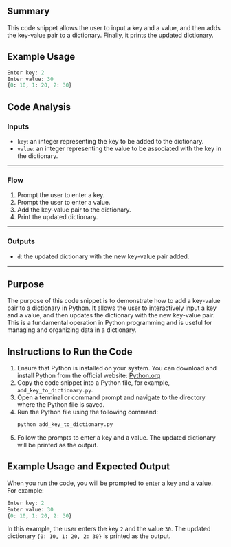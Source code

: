 ## Summary
This code snippet allows the user to input a key and a value, and then adds the key-value pair to a dictionary. Finally, it prints the updated dictionary.

## Example Usage
```python
Enter key: 2
Enter value: 30
{0: 10, 1: 20, 2: 30}
```

## Code Analysis
### Inputs
- `key`: an integer representing the key to be added to the dictionary.
- `value`: an integer representing the value to be associated with the key in the dictionary.
___
### Flow
1. Prompt the user to enter a key.
2. Prompt the user to enter a value.
3. Add the key-value pair to the dictionary.
4. Print the updated dictionary.
___
### Outputs
- `d`: the updated dictionary with the new key-value pair added.
___

## Purpose
The purpose of this code snippet is to demonstrate how to add a key-value pair to a dictionary in Python. It allows the user to interactively input a key and a value, and then updates the dictionary with the new key-value pair. This is a fundamental operation in Python programming and is useful for managing and organizing data in a dictionary.

## Instructions to Run the Code
1. Ensure that Python is installed on your system. You can download and install Python from the official website: [Python.org](https://www.python.org/)
2. Copy the code snippet into a Python file, for example, `add_key_to_dictionary.py`.
3. Open a terminal or command prompt and navigate to the directory where the Python file is saved.
4. Run the Python file using the following command:
   ```bash
   python add_key_to_dictionary.py
   ```
5. Follow the prompts to enter a key and a value. The updated dictionary will be printed as the output.

## Example Usage and Expected Output
When you run the code, you will be prompted to enter a key and a value. For example:
```python
Enter key: 2
Enter value: 30
{0: 10, 1: 20, 2: 30}
```
In this example, the user enters the key `2` and the value `30`. The updated dictionary `{0: 10, 1: 20, 2: 30}` is printed as the output.

